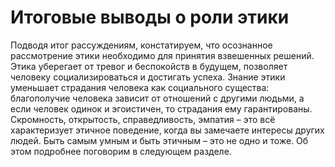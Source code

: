 # Итоговые выводы о роли этики

Подводя итог рассуждениям, констатируем, что осознанное рассмотрение этики необходимо для принятия взвешенных решений. Этика уберегает от тревог и беспокойств в будущем, позволяет человеку социализироваться и достигать успеха. Знание этики уменьшает страдания человека как социального существа: благополучие человека зависит от отношений с другими людьми, а если человек одинок и эгоистичен, то страдания ему гарантированы. Скромность, открытость, справедливость, эмпатия – это всё характеризует этичное поведение, когда вы замечаете интересы других людей. Быть самым умным и быть этичным – это не одно и тоже. Об этом подробнее поговорим в следующем разделе.

